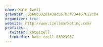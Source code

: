 ```yaml
---
name: Kate Izell
gravatar: 5560c6328a43ec567b3f734e57622cb4
organizer: true
website: http://www.izellmarketing.com/
profiles:
  twitter: kateizell
  linkedin: kate-izell-83923957
---
```

